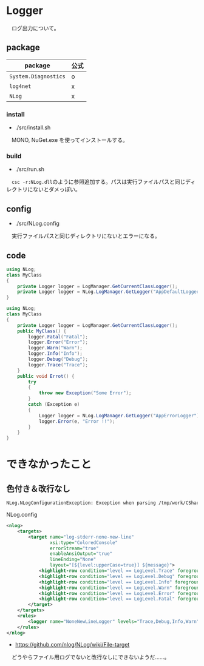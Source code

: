 # Logger

　ログ出力について。

## package

package|公式|
-------|----|
`System.Diagnostics`|o
`log4net`|x
`NLog`|x

### install

* ./src/install.sh

　MONO, NuGet.exe を使ってインストールする。

### build

* ./src/run.sh

　`csc -r:NLog.dll`のように参照追加する。パスは実行ファイルパスと同じディレクトリにないとダメっぽい。

## config

* ./src/NLog.config

　実行ファイルパスと同じディレクトリにないとエラーになる。

## code

```cs
using NLog;
class MyClass
{
    private Logger logger = LogManager.GetCurrentClassLogger();
    private Logger logger = NLog.LogManager.GetLogger("AppDefaultLogger");
}
```

```cs
using NLog;
class MyClass
{
    private Logger logger = LogManager.GetCurrentClassLogger();
    public MyClass() {
        logger.Fatal("Fatal");
        logger.Error("Error");
        logger.Warn("Warn");
        logger.Info("Info");
        logger.Debug("Debug");
        logger.Trace("Trace");
    }
    public void Errot() {
        try
        {
            throw new Exception("Some Error");
        }
        catch (Exception e)
        {
            Logger logger = NLog.LogManager.GetLogger("AppErrorLogger");
            logger.Error(e, "Error !!");
        }
    }
}
```

# できなかったこと

## 色付き＆改行なし

```sh
NLog.NLogConfigurationException: Exception when parsing /tmp/work/CSharp.TsvToHtmlTable.20201028082641/bin/NLog.config.  ---> System.NotSupportedException: Parameter lineEnding not supported on ColoredConsoleTarget
```

NLog.config
```xml
<nlog>
    <targets>
        <target name="log-stderr-none-new-line" 
                xsi:type="ColoredConsole" 
                errorStream="true" 
                enableAnsiOutput="true" 
                lineEnding="None" 
                layout="[${level:upperCase=true}] ${message}">
            <highlight-row condition="level == LogLevel.Trace" foregroundColor="Gray" />
            <highlight-row condition="level == LogLevel.Debug" foregroundColor="Blue" />
            <highlight-row condition="level == LogLevel.Info" foregroundColor="Green" />
            <highlight-row condition="level == LogLevel.Warn" foregroundColor="Yellow" />
            <highlight-row condition="level == LogLevel.Error" foregroundColor="Red" />
            <highlight-row condition="level == LogLevel.Fatal" foregroundColor="Magenta" />
        </target>
    </targets>
    <rules>
        <logger name="NoneNewLineLogger" levels="Trace,Debug,Info,Warn" writeTo="log-stderr-none-new-line" />
    </rules>
</nlog>
```

* https://github.com/nlog/NLog/wiki/File-target

　どうやらファイル用ログでないと改行なしにできないようだ……。

